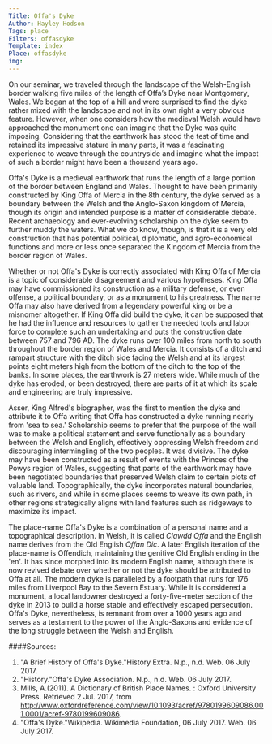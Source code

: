 ```yaml
---
Title: Offa's Dyke
Author: Hayley Hodson
Tags: place
Filters: offasdyke
Template: index
Place: offasdyke
img: 
---
```


On our seminar, we traveled through the landscape of the Welsh-English border walking five miles of the length of Offa’s Dyke near Montgomery, Wales. We began at the top of a hill and were surprised to find the dyke rather mixed with the landscape and not in its own right a very obvious feature. However, when one considers how the medieval Welsh would have approached the monument one can imagine that the Dyke was quite imposing. Considering that the earthwork has stood the test of time and retained its impressive stature in many parts, it was a fascinating experience to weave through the countryside and imagine what the impact of such a border might have been a thousand years ago. 

Offa's Dyke is a medieval earthwork that runs the length of a large portion of the border between England and Wales. Thought to have been primarily constructed by King Offa of Mercia in the 8th century, the dyke served as a boundary between the Welsh and the Anglo-Saxon kingdom of Mercia, though its origin and intended purpose is a matter of considerable debate. Recent archaeology and ever-evolving scholarship on the dyke seem to further muddy the waters. What we do know, though, is that it is a very old construction that has potential political, diplomatic, and agro-economical functions and more or less once separated the Kingdom of Mercia from the border region of Wales.   

Whether or not Offa's Dyke is correctly associated with King Offa of Mercia is a topic of considerable disagreement and various hypotheses. King Offa may have commissioned its construction as a military defense, or even offense, a political boundary, or as a monument to his greatness. The name Offa may also have derived from a legendary powerful king or be a misnomer altogether. If King Offa did build the dyke, it can be supposed that he had the influence and resources to gather the needed tools and labor force to complete such an undertaking and puts the construction date between 757 and 796 AD. The dyke runs over 100 miles from north to south throughout the border region of Wales and Mercia. It consists of a ditch and rampart structure with the ditch side facing the Welsh and at its largest points eight meters high from the bottom of the ditch to the top of the banks. In some places, the earthwork is 27 meters wide. While much of the dyke has eroded, or been destroyed, there are parts of it at which its scale and engineering are truly impressive.   

Asser, King Alfred's biographer, was the first to mention the dyke and attribute it to Offa writing that Offa has constructed a dyke running nearly from 'sea to sea.' Scholarship seems to prefer that the purpose of the wall was to make a political statement and serve functionally as a boundary between the Welsh and English, effectively oppressing Welsh freedom and discouraging intermingling of the two peoples. It was divisive. The dyke may have been constructed as a result of events with the Princes of the Powys region of Wales, suggesting that parts of the earthwork may have been negotiated boundaries that preserved Welsh claim to certain plots of valuable land. Topographically, the dyke incorporates natural boundaries, such as rivers, and while in some places seems to weave its own path, in other regions strategically aligns with land features such as ridgeways to maximize its impact.   

The place-name Offa's Dyke is a combination of a personal name and a topographical description. In Welsh, it is called _Clawdd Offa_ and the English name derives from the Old English _Offan Dic_. A later English iteration of the place-name is Offendich, maintaining the genitive Old English ending in the 'en'. It has since morphed into its modern English name, although there is now revived debate over whether or not the dyke should be attributed to Offa at all. The modern dyke is paralleled by a footpath that runs for 176 miles from Liverpool Bay to the Severn Estuary. While it is considered a monument, a local landowner destroyed a forty-five-meter section of the dyke in 2013 to build a horse stable and effectively escaped persecution. Offa's Dyke, nevertheless, is remnant from over a 1000 years ago and serves as a testament to the power of the Anglo-Saxons and evidence of the long struggle between the Welsh and English. 
       

####Sources:  
1. "A Brief History of Offa's Dyke."History Extra. N.p., n.d. Web. 06 July 2017.  
2. "History."Offa's Dyke Association. N.p., n.d. Web. 06 July 2017.  
3. Mills, A.(2011). A Dictionary of British Place Names. : Oxford University Press. Retrieved 2 Jul. 2017, from http://www.oxfordreference.com/view/10.1093/acref/9780199609086.001.0001/acref-9780199609086.  
4. "Offa's Dyke."Wikipedia. Wikimedia Foundation, 06 July 2017. Web. 06 July 2017.